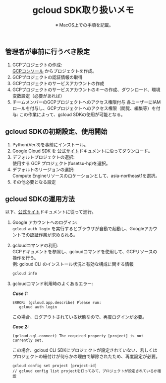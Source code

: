 <div align="center">

# gcloud SDK取り扱いメモ
※ MacOS上での手順を記載。　　

</div>
<br>

## 管理者が事前に行うべき設定
1. GCPプロジェクトの作成:  
   [GCPコンソール](https://console.cloud.google.com/) からプロジェクトを作成。
2. GCPプロジェクトの認証情報の取得
3. GCPプロジェクトのサービスアカウントの作成
4. GCPプロジェクトのサービスアカウントのキーの作成、ダウンロード、環境変数設定（必要があれば）
5. チームメンバーのGCPプロジェクトへのアクセス権限付与
   各ユーザーにIAMロールを付与し、GCPプロジェクトへのアクセス権限（閲覧、編集等）を付与:
   この作業によって、gcloud SDKの使用が可能となる。

## gcloud SDKの初期設定、使用開始
1. Python(Ver.3)を事前にインストール。
2. Google Cloud SDK を [公式サイト](https://cloud.google.com/sdk)ドキュメントに沿ってダウンロード。
3. デフォルトプロジェクトの選択:  
   使用する GCP プロジェクト(fusetsu-hp)を選択。
4. デフォルトのリージョンの選択:  
   Compute Engineリソースのロケーションとして、asia-northeast1を選択。
5. その他必要となる設定

## gcloud SDKの運用方法
以下、[公式サイト](https://cloud.google.com/sdk)ドキュメントに従って進行。
1. Google アカウントへのログイン:  
   `gcloud auth login` を実行するとブラウザが自動で起動し、Googleアカウントでの認証作業が求められる。

2. gcloudコマンドの利用:  
   GCPドキュメントを参照し、gcloudコマンドを使用して、GCPリソースの操作を行う。  
   例: gcloud CLI のインストール状況と有効な構成に関する情報
   ```bash
   gcloud info
   ```
   
3. gcloudコマンド利用時のよくあるエラー:   
   
   ***Case 1:***
   ```
   ERROR: (gcloud.app.describe) Please run:
      gcloud auth login
   ```
   この場合、ログアウトされている状態なので、再度ログインが必要。　　　

   ***Case 2:***
   ```
   (gcloud.sql.connect) The required property [project] is not currently set.
   ```
   この場合、gcloud CLI SDKにプロジェクトが設定されていない、若しくはプロジェクトの紐付けが何らかの理由で解除されたため、再度設定が必要。
   ```
   gcloud config set project [project-id]
   // gcloud config list projectを打ってみて、プロジェクトが設定されているか確認
   ```

